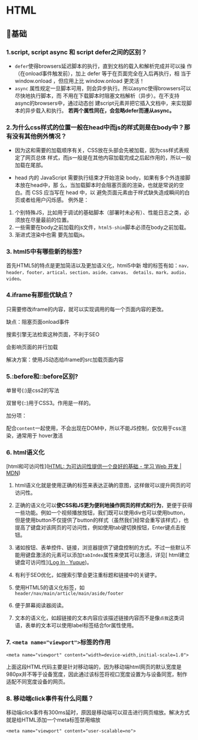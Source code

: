 # HTML

## 👀基础

### 1.script, script async 和 script defer之间的区别？

* `defer`使得browsers延迟脚本的执行，直到文档的载入和解析完成并可以操 作（在onload事件触发前），加上 defer 等于在页面完全在入后再执行，相 当于 window.onload ，但应用上比 window.onload 更灵活！
* `async` 属性规定一旦脚本可用，则会异步执行。所以async使得browsers可以尽快地执行脚本，而 不用在下载脚本时阻塞文档解析（异步）。在不支持async的browsers中，通过动态创 建script元素并把它插入文档中，来实现脚本的异步载入和执行。 **若两个属性同在，会忽略defer而遵从async。**

### 2.为什么css样式的位置一般在head中而js的样式则是在body中？那有没有其他例外情况？

* 因为这和需要的加载顺序有关，CSS放在头部会先被加载，因为css样式表规定了网页总体 样式，而js一般是在其他内容加载完成之后起作用的，所以一般加载在尾部。

* head 内的 JavaScript 需要执行结束才开始渲染 body，如果有多个外连接脚本放在head中，那 么，当加载脚本时会阻塞页面的渲染，也就是常说的空白。而 CSS 应当写在 head 中，以 避免页面元素由于样式缺失造成瞬间的白页或者给用户闪烁感。 例外是：
1. 个别特殊JS，比如用于调试的基础脚本（部署时未必有）、性能日志之类，必须放在尽量最前的位置。
2. 一些需要在body之前加载的js文件，`html5-shim`脚本必须在body之前加载。
3. 渐进式渲染中也需 要先加载js。

### 3. html5中有哪些新的标签?

首先HTML5的特点是更加简洁以及更加语义化，html5中新 增的标签有如：`nav，header，footer，artical，section，aside，canvas， details，mark，audio，video。`

### 4.iframe有那些优缺点？

只需要修改iframe的内容，就可以实现调用的每一个页面内容的更改。

缺点：阻塞页面onload事件

搜索引擎无法检索这种页面，不利于SEO

会影响页面的并行加载

解决方案：使用JS动态给iframe的src加载页面内容

### 5.:before和::before区别?

单冒号(:)是css2的写法

双冒号(::)用于CSS3。作用是一样的。

加分项：

配合`content`一起使用，不会出现在DOM中，所以不能JS控制，仅仅用于css渲染，通常用于 hover激活

### 6. html语义化

[html和可访问性]([HTML: 为可访问性提供一个良好的基础 - 学习 Web 开发 | MDN](https://developer.mozilla.org/zh-CN/docs/Learn/Accessibility/HTML#html_%E5%92%8C%E5%8F%AF%E8%AE%BF%E9%97%AE%E6%80%A7))

1. html语义化就是使用正确的标签来表达正确的意图，这样做可以提升网页的可访问性。

2. 正确的语义化可以**使CSS和JS更为便利地操作网页的样式和行为**，更便于获得一些功能。例如一个视频播放按钮，我们既可以使用div也可以使用button，但是使用button不仅提供了button的样式（虽然我们经常会重写该样式），也提高了键盘对该网页的可访问性，例如使用tab键切换按钮，Enter键点击按钮。

3. 诸如按钮、表单控件、链接，浏览器提供了键盘控制的方式。不过一些默认不能用键盘激活的元素可以添加`tabIndex`属性来使其可以激活，详见[ html建立键盘可访问性]([Log In · Yuque](https://www.yuque.com/pencilx-ohbhv/up15gz/erkl21/edit))。

4. 有利于SEO优化，如搜索引擎会更注重标题和链接中的关键字。

5. 使用HTML5的语义化标签，如`header/nav/main/article/main/aside/footer`

6. 便于屏幕阅读器阅读。

7. 文本的语义化，如超链接的文本内容应该描述链接内容而不是像`点我`这类词语，表单的文本可以使用label标签结合for属性使用。

### 7. `<meta name="viewport">`标签的作用

    <meta name="viewport" content="width=device-width,initial-scale=1.0">

上面这段HTML代码主要是针对移动端的，因为移动端html网页的默认宽度是980px并不等于设备宽度，因此通过该标签将视口宽度设置为与设备同宽，制作适配不同宽度设备的网页。

### 8. 移动端click事件有什么问题？

移动端click事件有300ms延时，原因是移动端可以双击进行网页缩放。解决方式就是给HTML添加一个meta标签禁用缩放

    <meta name="viewport" content="user-scalable=no">
